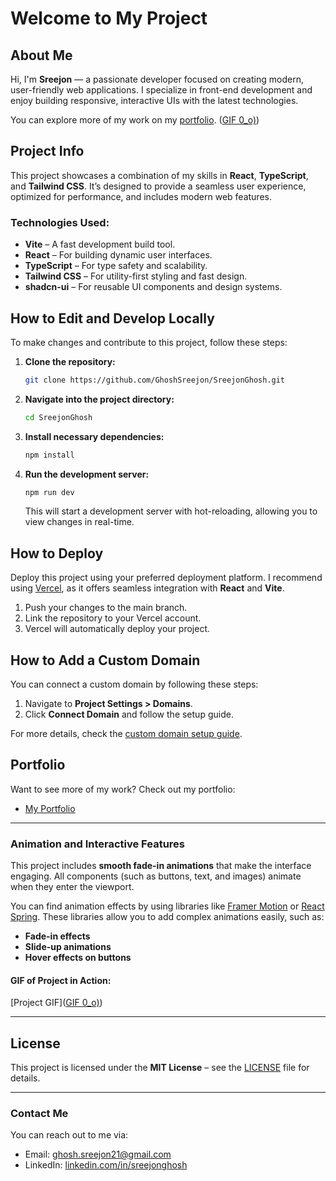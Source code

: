 # Welcome to My Project

## About Me

Hi, I'm **Sreejon** — a passionate developer focused on creating modern, user-friendly web applications. I specialize in front-end development and enjoy building responsive, interactive UIs with the latest technologies.

You can explore more of my work on my [portfolio](https://sreejon.vercel.app).
([GIF 0_o)](https://media4.giphy.com/media/v1.Y2lkPTc5MGI3NjExYXZxa2x6Mnl2aXc0bDF5enJsNDZucXdtbjU5M2s0MnF0NWp3amgxciZlcD12MV9pbnRlcm5hbF9naWZfYnlfaWQmY3Q9Zw/sBhGwCRZix4G0j0vJl/giphy.gif))

## Project Info

This project showcases a combination of my skills in **React**, **TypeScript**, and **Tailwind CSS**. It’s designed to provide a seamless user experience, optimized for performance, and includes modern web features.

### Technologies Used:

- **Vite** – A fast development build tool.
- **React** – For building dynamic user interfaces.
- **TypeScript** – For type safety and scalability.
- **Tailwind CSS** – For utility-first styling and fast design.
- **shadcn-ui** – For reusable UI components and design systems.

## How to Edit and Develop Locally

To make changes and contribute to this project, follow these steps:

1. **Clone the repository:**

    ```sh
    git clone https://github.com/GhoshSreejon/SreejonGhosh.git
    ```

2. **Navigate into the project directory:**

    ```sh
    cd SreejonGhosh
    ```

3. **Install necessary dependencies:**

    ```sh
    npm install
    ```

4. **Run the development server:**

    ```sh
    npm run dev
    ```

    This will start a development server with hot-reloading, allowing you to view changes in real-time.

## How to Deploy

Deploy this project using your preferred deployment platform. I recommend using [Vercel](https://vercel.com), as it offers seamless integration with **React** and **Vite**.

1. Push your changes to the main branch.
2. Link the repository to your Vercel account.
3. Vercel will automatically deploy your project.

## How to Add a Custom Domain

You can connect a custom domain by following these steps:

1. Navigate to **Project Settings > Domains**.
2. Click **Connect Domain** and follow the setup guide.

For more details, check the [custom domain setup guide](https://docs.lovable.dev/tips-tricks/custom-domain#step-by-step-guide).

## Portfolio

Want to see more of my work? Check out my portfolio:

- [My Portfolio](https://sreejon.vercel.app)

---

### Animation and Interactive Features

This project includes **smooth fade-in animations** that make the interface engaging. All components (such as buttons, text, and images) animate when they enter the viewport.

You can find animation effects by using libraries like [Framer Motion](https://www.framer.com/motion/) or [React Spring](https://www.react-spring.io/). These libraries allow you to add complex animations easily, such as:

- **Fade-in effects**
- **Slide-up animations**
- **Hover effects on buttons**

#### GIF of Project in Action:

[Project GIF]([GIF 0_o)](https://media4.giphy.com/media/v1.Y2lkPTc5MGI3NjExYXZxa2x6Mnl2aXc0bDF5enJsNDZucXdtbjU5M2s0MnF0NWp3amgxciZlcD12MV9pbnRlcm5hbF9naWZfYnlfaWQmY3Q9Zw/sBhGwCRZix4G0j0vJl/giphy.gif))

---

## License

This project is licensed under the **MIT License** – see the [LICENSE](LICENSE) file for details.

---

### Contact Me

You can reach out to me via:

- Email: [ghosh.sreejon21@gmail.com](mailto:ghosh.sreejon21@gmail.com)
- LinkedIn: [linkedin.com/in/sreejonghosh](https://www.linkedin.com/in/sreejonghosh/)
